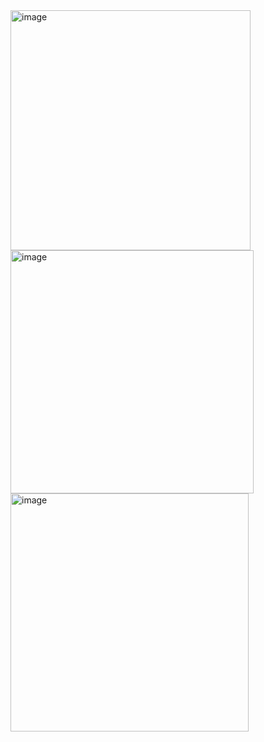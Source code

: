 <img width="384" alt="image" src="https://github.com/AhmedSaeed456/ReactNative-Worlde-game/assets/76794210/69ba42ac-42a6-4628-ba4d-f36250636267">
<img width="389" alt="image" src="https://github.com/AhmedSaeed456/ReactNative-Worlde-game/assets/76794210/4ee93a46-cb06-4beb-bf45-a15845877517">
<img width="381" alt="image" src="https://github.com/AhmedSaeed456/ReactNative-Worlde-game/assets/76794210/2fe3533f-f19f-4e55-b58e-8eb8bf9f16f3">



